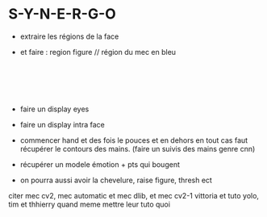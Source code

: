 # S-Y-N-E-R-G-O


- extraire les régions de la face


- et faire : region figure // région du mec en bleu




<br><br><br><br>

- faire un display eyes

- faire un display intra face

- commencer hand et des fois le pouces et en dehors en tout cas faut récupérer le contours des mains. (faire un suivis des mains genre cnn)

- récupérer un modele émotion + pts qui bougent

- on pourra aussi avoir la chevelure, raise figure, thresh ect












citer mec cv2, mec automatic et mec dlib, et mec cv2-1 vittoria et tuto yolo, tim et thhierry quand meme mettre leur tuto quoi
